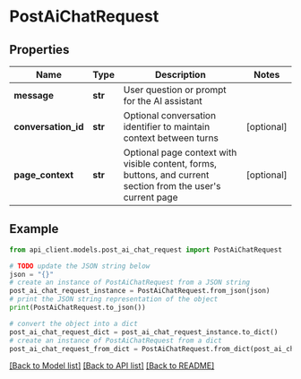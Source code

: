 # PostAiChatRequest


## Properties

Name | Type | Description | Notes
------------ | ------------- | ------------- | -------------
**message** | **str** | User question or prompt for the AI assistant | 
**conversation_id** | **str** | Optional conversation identifier to maintain context between turns | [optional] 
**page_context** | **str** | Optional page context with visible content, forms, buttons, and current section from the user&#39;s current page | [optional] 

## Example

```python
from api_client.models.post_ai_chat_request import PostAiChatRequest

# TODO update the JSON string below
json = "{}"
# create an instance of PostAiChatRequest from a JSON string
post_ai_chat_request_instance = PostAiChatRequest.from_json(json)
# print the JSON string representation of the object
print(PostAiChatRequest.to_json())

# convert the object into a dict
post_ai_chat_request_dict = post_ai_chat_request_instance.to_dict()
# create an instance of PostAiChatRequest from a dict
post_ai_chat_request_from_dict = PostAiChatRequest.from_dict(post_ai_chat_request_dict)
```
[[Back to Model list]](../README.md#documentation-for-models) [[Back to API list]](../README.md#documentation-for-api-endpoints) [[Back to README]](../README.md)


